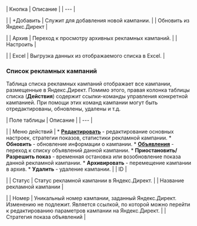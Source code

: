 | Кнопка | Описание |
| --- |

|
| +Добавить | Служит для добавления новой кампании. |
| Обновить из Яндекс.Директ |

|
| Архив | Переход к просмотру архивных рекламных кампаний. |
| Настроить |

|
| Excel | Выгрузка данных из отображаемого списка в Excel. |

### Список рекламных кампаний

Таблица списка рекламных кампаний отображает все кампании, размещенные в Яндекс.Директ. Помимо этого, правая колонка таблицы списка (**Действия**) содержит ссылки-команды управления конкретной кампанией. При помощи этих команд кампании могут быть отредактированы, обновлены, удалены и т.д.

| Поле таблицы | Описание |
| --- |

|
| Меню действий | * **[Редактировать](http://dev.1c-bitrix.ru/user_help/marketing/context_adv/yandex_direkt/seo_search_yandex_direct_edit.php)** - редактирование основных настроек, стратегии показов, статистики рекламной кампании. * **Обновить** - обновление информации о кампании. * **[Объявления](http://dev.1c-bitrix.ru/user_help/marketing/context_adv/yandex_direkt/seo_search_yandex_direct_banner.php)** - переход к списку объявлений данной кампании. * **Приостановить/Разрешить показ** - временная остановка или возобновление показа данной рекламной кампании. * **Архивировать** - перемещение кампании в архив. * **Удалить** - удаление кампании. |
| ID |

|
| Статус | Статус рекламной кампании в Яндекс.Директ. |
| Название рекламной кампании |

|
| Номер | Уникальный номер кампании, заданный Яндекс.Директ. Изменению не подлежит. Является ссылкой, по которой можно перейти к редактированию параметров кампании на Яндекс.Директ. |
| Стратегия показа объявлений |
